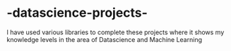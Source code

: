 # -datascience-projects-
I have used various libraries to complete these projects where it shows my knowledge levels in the area of Datascience and Machine Learning
